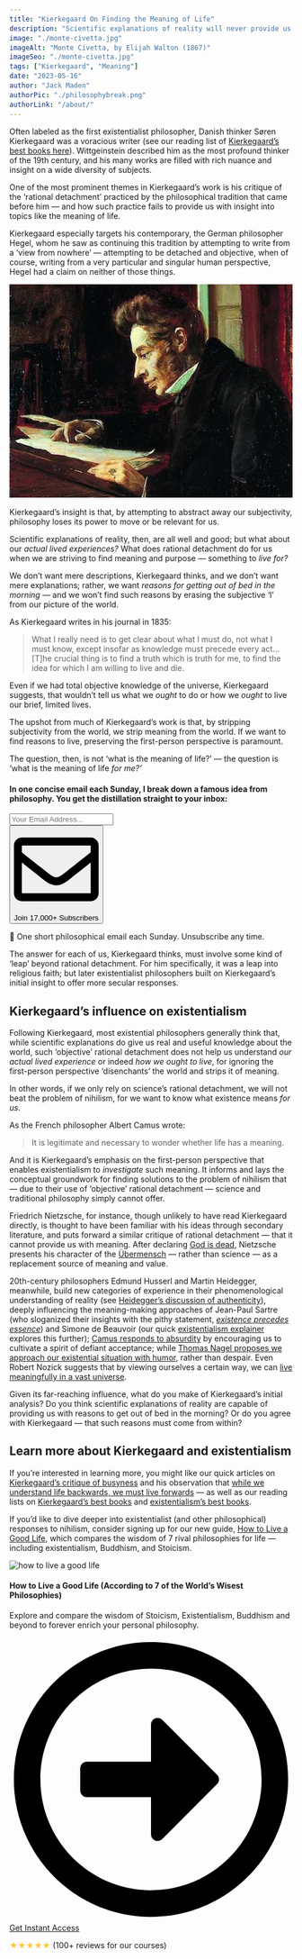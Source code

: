 ```yaml
---
title: "Kierkegaard On Finding the Meaning of Life"
description: "Scientific explanations of reality will never provide us with purpose, Kierkegaard argues, for by abstracting away our subjectivity we strip the world of meaning. To find reasons for getting out of bed in the morning, preserving our first-person perspective is crucial."
image: "./monte-civetta.jpg" 
imageAlt: "Monte Civetta, by Elijah Walton (1867)"
imageSeo: "./monte-civetta.jpg"
tags: ["Kierkegaard", "Meaning"]
date: "2023-05-16"
author: "Jack Maden"
authorPic: "./philosophybreak.png"
authorLink: "/about/"
---
```


<span class="big-letter">O</span>ften labeled as the first existentialist philosopher, Danish thinker Søren Kierkegaard was a voracious writer (see our reading list of [Kierkegaard’s best books here](/reading-lists/soren-kierkegaard-best-books/)). Wittgeinstein described him as the most profound thinker of the 19th century, and his many works are filled with rich nuance and insight on a wide diversity of subjects. 

One of the most prominent themes in Kierkegaard’s work is his critique of the ‘rational detachment’ practiced by the philosophical tradition that came before him — and how such practice fails to provide us with insight into topics like the meaning of life.

Kierkegaard especially targets his contemporary, the German philosopher Hegel, whom he saw as continuing this tradition by attempting to write from a ‘view from nowhere’ — attempting to be detached and objective, when of course, writing from a very particular and singular human perspective, Hegel had a claim on neither of those things.

![Oil painting of Kierkegaard, by Luplau Janssen (1902)](./Kierkegaard.jpg "Oil painting of Kierkegaard, by Luplau Janssen (1902).")

Kierkegaard’s insight is that, by attempting to abstract away our subjectivity, philosophy loses its power to move or be relevant for us. 

Scientific explanations of reality, then, are all well and good; but what about our _actual lived experiences?_ What does rational detachment do for us when we are striving to find meaning and purpose — something to _live for?_ 

We don’t want mere descriptions, Kierkegaard thinks, and we don’t want mere explanations; rather, we want _reasons for getting out of bed in the morning_ — and we won’t find such reasons by erasing the subjective ‘I’ from our picture of the world. 

As Kierkegaard writes in his journal in 1835:

>What I really need is to get clear about what I must do, not what I must know, except insofar as knowledge must precede every act... [T]he crucial thing is to find a truth which is truth for me, to find the idea for which I am willing to live and die.

Even if we had total objective knowledge of the universe, Kierkegaard suggests, that wouldn’t tell us what we _ought_ to do or how we _ought_ to live our brief, limited lives.

The upshot from much of Kierkegaard’s work is that, by stripping subjectivity from the world, we strip meaning from the world. If we want to find reasons to live, preserving the first-person perspective is paramount. 

The question, then, is not ‘what is the meaning of life?’ — the question is ‘what is the meaning of life _for me?’_

<!--small subscribe-->
<div class="course-promo darkradial-background subscribe text-center">
    <h4>In one concise email each Sunday, I break down a famous idea from philosophy. You get the distillation straight to your inbox:</h4>
    <div class="small-pad-top">
        <form action="https://app.convertkit.com/forms/5812400/subscriptions" method="post" data-sv-form="5812400" data-uid="be0e52d3c0" data-format="inline" data-version="6" data-options="{&quot;settings&quot;:{&quot;after_subscribe&quot;:{&quot;action&quot;:&quot;message&quot;,&quot;success_message&quot;:&quot;Thank you, philosopher! Your welcome email will land in your inbox shortly.&quot;,&quot;redirect_url&quot;:&quot;https://philosophybreak.com/thank-you/&quot;},&quot;analytics&quot;:{&quot;google&quot;:null,&quot;fathom&quot;:null,&quot;facebook&quot;:null,&quot;segment&quot;:null,&quot;pinterest&quot;:null,&quot;sparkloop&quot;:null,&quot;googletagmanager&quot;:null},&quot;modal&quot;:{&quot;trigger&quot;:&quot;timer&quot;,&quot;scroll_percentage&quot;:null,&quot;timer&quot;:5,&quot;devices&quot;:&quot;all&quot;,&quot;show_once_every&quot;:15},&quot;powered_by&quot;:{&quot;show&quot;:false,&quot;url&quot;:&quot;https://convertkit.com/features/forms?utm_campaign=poweredby&amp;utm_content=form&amp;utm_medium=referral&amp;utm_source=dynamic&quot;},&quot;recaptcha&quot;:{&quot;enabled&quot;:false},&quot;return_visitor&quot;:{&quot;action&quot;:&quot;show&quot;,&quot;custom_content&quot;:&quot;&quot;},&quot;slide_in&quot;:{&quot;display_in&quot;:&quot;bottom_right&quot;,&quot;trigger&quot;:&quot;timer&quot;,&quot;scroll_percentage&quot;:null,&quot;timer&quot;:5,&quot;devices&quot;:&quot;all&quot;,&quot;show_once_every&quot;:15},&quot;sticky_bar&quot;:{&quot;display_in&quot;:&quot;top&quot;,&quot;trigger&quot;:&quot;timer&quot;,&quot;scroll_percentage&quot;:null,&quot;timer&quot;:5,&quot;devices&quot;:&quot;all&quot;,&quot;show_once_every&quot;:15}},&quot;version&quot;:&quot;6&quot;}" min-width="400 500 600 700 800">
        <div data-style="clean"><ul data-element="errors" data-group="alert"></ul><div data-element="fields" data-stacked="false">
            <div>
                <input name="email_address" aria-label="Your Email Address..." placeholder="Your Email Address..." required type="email" />
            </div>
            <button class="button primary" type="submit" data-element="submit"><div><div></div><div></div><div></div></div><span><svg xmlns="http://www.w3.org/2000/svg" viewBox="0 0 512 512"><path d="M464 64H48C21.49 64 0 85.49 0 112v288c0 26.51 21.49 48 48 48h416c26.51 0 48-21.49 48-48V112c0-26.51-21.49-48-48-48zm0 48v40.805c-22.422 18.259-58.168 46.651-134.587 106.49-16.841 13.247-50.201 45.072-73.413 44.701-23.208.375-56.579-31.459-73.413-44.701C106.18 199.465 70.425 171.067 48 152.805V112h416zM48 400V214.398c22.914 18.251 55.409 43.862 104.938 82.646 21.857 17.205 60.134 55.186 103.062 54.955 42.717.231 80.509-37.199 103.053-54.947 49.528-38.783 82.032-64.401 104.947-82.653V400H48z"/></svg>Join 17,000+ Subscribers</span></button>
            </div>
            </div>
        </form>
        <p class="tiny-mar-top no-mar-bottom review-font">💭 One short philosophical email each Sunday. Unsubscribe any time.</p>
    </div>
</div>

The answer for each of us, Kierkegaard thinks, must involve some kind of ‘leap’ beyond rational detachment. For him specifically, it was a leap into religious faith; but later existentialist philosophers built on Kierkegaard’s initial insight to offer more secular responses. 

## Kierkegaard’s influence on existentialism

<span class="big-letter">F</span>ollowing Kierkegaard, most existential philosophers generally think that, while scientific explanations do give us real and useful knowledge about the world, such ‘objective’ rational detachment does not help us understand _our actual lived experience_ or indeed _how we ought to live_, for ignoring the first-person perspective ‘disenchants’ the world and strips it of meaning.  

In other words, if we only rely on science’s rational detachment, we will not beat the problem of nihilism, for we want to know what existence means _for us_. 

As the French philosopher Albert Camus wrote: 

>It is legitimate and necessary to wonder whether life has a meaning.

And it is Kierkegaard’s emphasis on the first-person perspective that enables existentialism to _investigate_ such meaning. It informs and lays the conceptual groundwork for finding solutions to the problem of nihilism that — due to their use of ‘objective’ rational detachment — science and traditional philosophy simply cannot offer.

Friedrich Nietzsche, for instance, though unlikely to have read Kierkegaard directly, is thought to have been familiar with his ideas through secondary literature, and puts forward a similar critique of rational detachment — that it cannot provide us with meaning. After declaring [God is dead](/articles/god-is-dead-nietzsche-famous-statement-explained/), Nietzsche presents his character of the [Übermensch](/articles/ubermensch-explained-the-meaning-of-nietzsches-superman/) — rather than science — as a replacement source of meaning and value.

20th-century philosophers Edmund Husserl and Martin Heidegger, meanwhile, build new categories of experience in their phenomenological understanding of reality (see [Heidegger’s discussion of authenticity](/articles/heidegger-on-being-authentic-in-an-inauthentic-world/)), deeply influencing the meaning-making approaches of Jean-Paul Sartre (who sloganized their insights with the pithy statement, [_existence precedes essence_](/articles/existence-precedes-essence-what-sartre-really-meant/)) and Simone de Beauvoir (our quick [existentialism explainer](/articles/what-is-existentialism-3-core-principles-of-existentialist-philosophy/) explores this further); [Camus responds to absurdity](/articles/absurdity-with-camus/) by encouraging us to cultivate a spirit of defiant acceptance; while [Thomas Nagel proposes we approach our existential situation with humor](/articles/thomas-nagel-why-humor-best-stance-towards-life-absurdity/), rather than despair. Even Robert Nozick suggests that by viewing ourselves a certain way, we can [live meaningfully in a vast universe](/articles/on-living-meaningfully-in-a-vast-universe-robert-nozick/).

Given its far-reaching influence, what do you make of Kierkegaard’s initial analysis? Do you think scientific explanations of reality are capable of providing us with reasons to get out of bed in the morning? Or do you agree with Kierkegaard — that such reasons must come from within? 

## Learn more about Kierkegaard and existentialism

<span class="big-letter">I</span>f you’re interested in learning more, you might like our quick articles on [Kierkegaard’s critique of busyness](/articles/kierkegaard-on-why-busy-people-are-ridiculous/) and his observation that [while we understand life backwards, we must live forwards](/articles/kierkegaard-life-can-only-be-understood-backwards-but-must-be-lived-forwards/) — as well as our reading lists on [Kierkegaard’s best books](/reading-lists/soren-kierkegaard-best-books/) and [existentialism’s best books](/reading-lists/existentialism/). 

If you’d like to dive deeper into existentialist (and other philosophical) responses to nihilism, consider signing up for our new guide, [How to Live a Good Life](/how-to-live-a-good-life/), which compares the wisdom of 7 rival philosophies for life — including existentialism, Buddhism, and Stoicism.

<!--how to live a good life-->
<div class="course-promo darkradial-background subscribe text-center">
    <img src="/static/814f63412cb3a1498dd51734305fbf64/48a0d/how-to-live-a-good-life.webp" alt="how to live a good life">
    <h4>How to Live a Good Life (According to 7 of the World’s Wisest Philosophies)</h4>
    <p class="small-grey-font">Explore and compare the wisdom of Stoicism, Existentialism, Buddhism and beyond to forever enrich your personal philosophy.</p>
    <a class="button primary" href="/how-to-live-a-good-life/"><svg xmlns="http://www.w3.org/2000/svg" viewBox="0 0 512 512"><path d="M504 256C504 119 393 8 256 8S8 119 8 256s111 248 248 248 248-111 248-248zm-448 0c0-110.5 89.5-200 200-200s200 89.5 200 200-89.5 200-200 200S56 366.5 56 256zm72 20v-40c0-6.6 5.4-12 12-12h116v-67c0-10.7 12.9-16 20.5-8.5l99 99c4.7 4.7 4.7 12.3 0 17l-99 99c-7.6 7.6-20.5 2.2-20.5-8.5v-67H140c-6.6 0-12-5.4-12-12z"/></svg>Get Instant Access</a>
    <p class="tiny-mar-top no-mar-bottom review-font"><span style="color: #ffc536">&#9733;&#9733;&#9733;&#9733;&#9733;</span> (100+ reviews for our courses)</p>
</div>